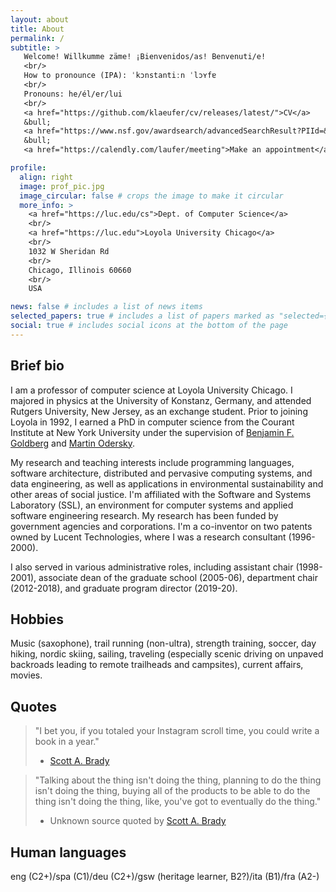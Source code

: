 ```yaml
---
layout: about
title: About
permalink: /
subtitle: >
   Welcome! Willkumme zäme! ¡Bienvenidos/as! Benvenuti/e!
   <br/>
   How to pronounce (IPA): ˈkɔnstantiːn ˈlɔʏfɐ
   <br/>
   Pronouns: he/él/er/lui
   <br/>
   <a href="https://github.com/klaeufer/cv/releases/latest/">CV</a>   
   &bull;
   <a href="https://www.nsf.gov/awardsearch/advancedSearchResult?PIId=&PIFirstName=Konstantin&PILastName=Laufer&IncludeCoPI=true&PIOrganization=&PIState=&PIZip=&PICountry=&ProgOrganization=&ProgEleCode=&BooleanElement=All&ProgRefCode=&BooleanRef=All&Program=&ProgOfficer=&Keyword=&AwardNumberOperator=&AwardAmount=&AwardInstrument=&ActiveAwards=true&ExpiredAwards=true&OriginalAwardDateOperator=&StartDateOperator=&ExpDateOperator=">Grants</a>
   &bull;
   <a href="https://calendly.com/laufer/meeting">Make an appointment</a>

profile:
  align: right
  image: prof_pic.jpg
  image_circular: false # crops the image to make it circular
  more_info: >
    <a href="https://luc.edu/cs">Dept. of Computer Science</a>
    <br/>
    <a href="https://luc.edu">Loyola University Chicago</a>
    <br/>
    1032 W Sheridan Rd
    <br/>
    Chicago, Illinois 60660
    <br/>
    USA

news: false # includes a list of news items
selected_papers: true # includes a list of papers marked as "selected={true}"
social: true # includes social icons at the bottom of the page
---
```



## Brief bio

I am a professor of computer science at Loyola University Chicago. I majored in physics at the University of Konstanz, Germany, and attended Rutgers University, New Jersey, as an exchange student. Prior to joining Loyola in 1992, I earned a PhD in computer science from the Courant Institute at New York University under the supervision of [Benjamin F. Goldberg](https://cs.nyu.edu/~goldberg) and [Martin Odersky](https://lampwww.epfl.ch/~odersky). 

My research and teaching interests include programming languages, software architecture, distributed and pervasive computing systems, and data engineering, as well as applications in environmental sustainability and other areas of social justice. I'm affiliated with the Software and Systems Laboratory (SSL), an environment for computer systems and applied software engineering research. My research has been funded by government agencies and corporations. I'm a co-inventor on two patents owned by Lucent Technologies, where I was a research consultant (1996-2000). 

I also served in various administrative roles, including assistant chair (1998-2001),  associate dean of the graduate school (2005-06), department chair (2012-2018), and graduate program director (2019-20).

## Hobbies

Music (saxophone), trail running (non-ultra), strength training, soccer, day hiking, nordic skiing, sailing, traveling (especially scenic driving on unpaved backroads leading to remote trailheads and campsites), current affairs, movies.

## Quotes

> "I bet you, if you totaled your Instagram scroll time, you could write a book in a year."
>
> - [Scott A. Brady](https://www.instagram.com/scott.a.brady/)

> "Talking about the thing isn't doing the thing, planning to do the thing isn't doing the thing, buying all of the products to be able to do the thing isn't doing the thing, like, you've got to eventually do the thing."
>
> - Unknown source quoted by [Scott A. Brady](https://www.instagram.com/scott.a.brady/)

## Human languages

eng (C2+)/spa (C1)/deu (C2+)/gsw (heritage learner, B2?)/ita (B1)/fra (A2-)
